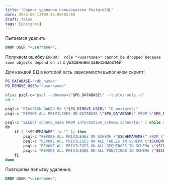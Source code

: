 ```yaml
---
title: "Скрипт удаления пользователя PostgreSQL"
date: 2023-06-13T09:14:00+03:00
draft: false
tags: [postgres]
---
```

Пытаемся удалить
```sql
DROP USER "<username>";
```
Получаем ошибку `ERROR:  role "<username>" cannot be dropped because some objects depend on it` с указанием зависимостей

Для каждой БД в которой есть зависимости выполняем скрипт:
```bash
PG_DATABASE="<db_name>"
PG_REMOVE_USER="<username>"

alias psql-c="psql --dbname=\"$PG_DATABASE\" --tuples-only -c"
cd ~

psql-c "REASSIGN OWNED BY \"$PG_REMOVE_USER\" TO postgres;"
psql-c "REVOKE ALL PRIVILEGES ON DATABASE \"$PG_DATABASE\" FROM \"$PG_REMOVE_USER\";"

psql-c "SELECT schema_name FROM information_schema.schemata;" | while read SCHEMANAME
do
    if [ "$SCHEMANAME" != "" ]; then
        psql-c "REVOKE ALL PRIVILEGES ON SCHEMA \"$SCHEMANAME\" FROM \"$PG_REMOVE_USER\";"
        psql-c "REVOKE ALL PRIVILEGES ON ALL TABLES IN SCHEMA \"$SCHEMANAME\" FROM \"$PG_REMOVE_USER\";"
        psql-c "REVOKE ALL PRIVILEGES ON ALL SEQUENCES IN SCHEMA \"$SCHEMANAME\" FROM \"$PG_REMOVE_USER\";"
        psql-c "REVOKE ALL PRIVILEGES ON ALL FUNCTIONS IN SCHEMA \"$SCHEMANAME\" FROM \"$PG_REMOVE_USER\";"
    fi
done
```

Повторяем попытку удаления:
```sql
DROP USER "<username>";
```

